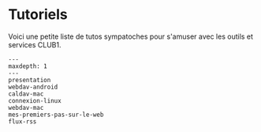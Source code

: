 Tutoriels
=========

Voici une petite liste de tutos sympatoches pour s'amuser avec les outils et services CLUB1.


```{toctree}
---
maxdepth: 1
---
presentation
webdav-android
caldav-mac
connexion-linux
webdav-mac
mes-premiers-pas-sur-le-web
flux-rss
```
